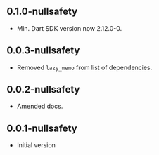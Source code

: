## 0.1.0-nullsafety

- Min. Dart SDK version now 2.12.0-0.

## 0.0.3-nullsafety

- Removed `lazy_memo` from list of dependencies.

## 0.0.2-nullsafety

- Amended docs.

## 0.0.1-nullsafety

- Initial version
